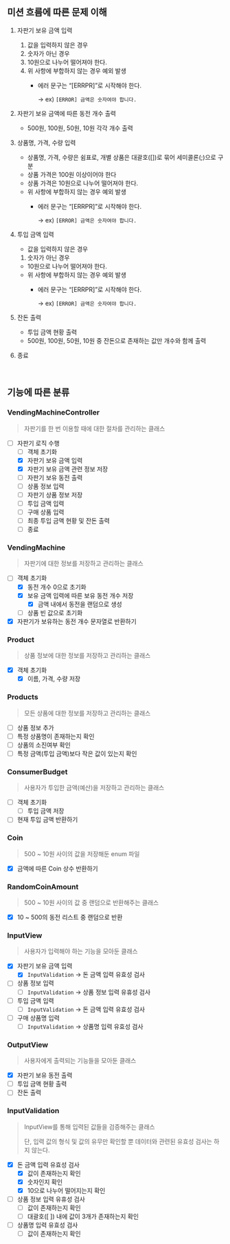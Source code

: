 ## 미션 흐름에 따른 문제 이해

1. 자판기 보유 금액 입력
    1. 값을 입력하지 않은 경우
    2. 숫자가 아닌 경우
    3. 10원으로 나누어 떨어져야 한다.
    4. 위 사항에 부합하지 않는 경우 예외 발생
        - 에러 문구는 “[ERRPR]”로 시작해야 한다.

          → ex) `[ERROR] 금액은 숫자여야 합니다.`


2. 자판기 보유 금액에 따른 동전 개수 출력
    - 500원, 100원, 50원, 10원 각각 개수 출력


3. 상품명, 가격, 수량 입력
    - 상품명, 가격, 수량은 쉼표로, 개별 상품은 대괄호([])로 묶어 세미콜론(;)으로 구분
    - 상품 가격은 100원 이상이어야 한다
    - 상품 가격은 10원으로 나누어 떨어져야 한다.
    - 위 사항에 부합하지 않는 경우 예외 발생
        - 에러 문구는 “[ERRPR]”로 시작해야 한다.

          → ex) `[ERROR] 금액은 숫자여야 합니다.`


4. 투입 금액 입력
    - 값을 입력하지 않은 경우
    1. 숫자가 아닌 경우
    - 10원으로 나누어 떨어져야 한다.
    - 위 사항에 부합하지 않는 경우 예외 발생
        - 에러 문구는 “[ERRPR]”로 시작해야 한다.

          → ex) `[ERROR] 금액은 숫자여야 합니다.`


5. 잔돈 출력
    - 투입 금액 현황 출력
    - 500원, 100원, 50원, 10원 중 잔돈으로 존재하는 값만 개수와 함께 출력


6. 종료

<br>

## 기능에 따른 분류
### VendingMachineController

> 자판기를 한 번 이용할 때에 대한 절차를 관리하는 클래스

- [ ]  자판기 로직 수행
   - [ ]  객체 초기화
   - [x]  자판기 보유 금액 입력
   - [x]  자판기 보유 금액 관련 정보 저장
   - [ ]  자판기 보유 동전 출력
   - [ ]  상품 정보 입력
   - [ ]  자판기 상품 정보 저장
   - [ ]  투입 금액 입력
   - [ ]  구매 상품 입력
   - [ ]  최종 투입 금액 현황 및 잔돈 출력
   - [ ]  종료

### VendingMachine

> 자판기에 대한 정보를 저장하고 관리하는 클래스

- [ ]  객체 초기화
   - [x]  동전 개수 0으로 초기화 
   - [x]  보유 금액 입력에 따른 보유 동전 개수 저장
      - [x]  금액 내에서 동전을 랜덤으로 생성
   - [ ]  상품 빈 값으로 초기화
- [x]  자판기가 보유하는 동전 개수 문자열로 반환하기

### Product

> 상품 정보에 대한 정보를 저장하고 관리하는 클래스

- [x]  객체 초기화
   - [x]  이름, 가격, 수량 저장

### Products

> 모든 상품에 대한 정보를 저장하고 관리하는 클래스

- [ ]  상품 정보 추가
- [ ]  특정 상품명이 존재하는지 확인
- [ ]  상품의 소진여부 확인
- [ ]  특정 금액(투입 금액)보다 작은 값이 있는지 확인

### ConsumerBudget

> 사용자가 투입한 금액(예산)을 저장하고 관리하는 클래스

- [ ]  객체 초기화
   - [ ]  투입 금액 저장
- [ ]  현재 투입 금액 반환하기

### Coin

> 500 ~ 10원 사이의 값을 저장해둔 enum 파일

- [x]  금액에 따른 Coin 상수 반환하기

### RandomCoinAmount

> 500 ~ 10원 사이의 값 중 랜덤으로 반환해주는 클래스

- [x]  10 ~ 500의 동전 리스트 중 랜덤으로 반환


### **InputView**

> 사용자가 입력해야 하는 기능을 모아둔 클래스

- [x]  자판기 보유 금액 입력
   - [x]  `InputValidation` → 돈 금액 입력 유효성 검사
- [ ]  상품 정보 입력
   - [ ]  `InputValidation` → 상품 정보 입력 유휴성 검사
- [ ]  투입 금액 입력
   - [ ]  `InputValidation` → 돈 금액 입력 유효성 검사
- [ ]  구매 상품명 입력
   - [ ]  `InputValidation` → 상품명 입력 유효성 검사

### **OutputView**

> 사용자에게 출력되는 기능들을 모아둔 클래스

- [x]  자판기 보유 동전 출력
- [ ]  투입 금액 현황 출력
- [ ]  잔돈 출력

### InputValidation

> InputView를 통해 입력된 값들을 검증해주는 클래스 
>
> 단, 입력 값의 형식 및 값의 유무만 확인할 뿐 데이터와 관련된 유효성 검사는 하지 않는다.

- [x]  돈 금액 입력 유효성 검사
   - [x]  값이 존재하는지 확인
   - [x]  숫자인지 확인
   - [x]  10으로 나누어 떨어지는지 확인
- [ ]  상품 정보 입력 유휴성 검사
   - [ ]  값이 존재하는지 확인
   - [ ]  대괄호([ ]) 내에 값이 3개가 존재하는지 확인
- [ ]  상품명 입력 유효성 검사
   - [ ]  값이 존재하는지 확인
